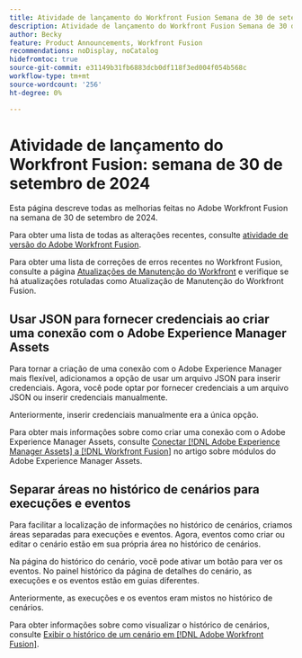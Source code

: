 ```yaml
---
title: Atividade de lançamento do Workfront Fusion Semana de 30 de setembro de 2024
description: Atividade de lançamento do Workfront Fusion Semana de 30 de setembro de 2024
author: Becky
feature: Product Announcements, Workfront Fusion
recommendations: noDisplay, noCatalog
hidefromtoc: true
source-git-commit: e31149b31fb6883dcb0df118f3ed004f054b568c
workflow-type: tm+mt
source-wordcount: '256'
ht-degree: 0%

---
```


# Atividade de lançamento do Workfront Fusion: semana de 30 de setembro de 2024

Esta página descreve todas as melhorias feitas no Adobe Workfront Fusion na semana de 30 de setembro de 2024.

Para obter uma lista de todas as alterações recentes, consulte [atividade de versão do Adobe Workfront Fusion](../../../product-announcements/product-releases/fusion-release-activity/fusion-release-activity.md).

Para obter uma lista de correções de erros recentes no Workfront Fusion, consulte a página [Atualizações de Manutenção do Workfront](https://experienceleague.adobe.com/docs/workfront-known-issues/releases/current-updates.html) e verifique se há atualizações rotuladas como Atualização de Manutenção do Workfront Fusion.

## Usar JSON para fornecer credenciais ao criar uma conexão com o Adobe Experience Manager Assets

Para tornar a criação de uma conexão com o Adobe Experience Manager mais flexível, adicionamos a opção de usar um arquivo JSON para inserir credenciais. Agora, você pode optar por fornecer credenciais a um arquivo JSON ou inserir credenciais manualmente.

Anteriormente, inserir credenciais manualmente era a única opção.

Para obter mais informações sobre como criar uma conexão com o Adobe Experience Manager Assets, consulte [Conectar [!DNL Adobe Experience Manager Assets] a [!DNL Workfront Fusion]](/help/quicksilver/workfront-fusion/apps-and-their-modules/aem-assets-modules.md#connect-adobe-experience-manager-assets-to-workfront-fusion) no artigo sobre módulos do Adobe Experience Manager Assets.

## Separar áreas no histórico de cenários para execuções e eventos

Para facilitar a localização de informações no histórico de cenários, criamos áreas separadas para execuções e eventos. Agora, eventos como criar ou editar o cenário estão em sua própria área no histórico de cenários.

Na página do histórico do cenário, você pode ativar um botão para ver os eventos. No painel histórico da página de detalhes do cenário, as execuções e os eventos estão em guias diferentes.

Anteriormente, as execuções e os eventos eram mistos no histórico de cenários.

Para obter informações sobre como visualizar o histórico de cenários, consulte [Exibir o histórico de um cenário em [!DNL Adobe Workfront Fusion]](/help/quicksilver/workfront-fusion/scenarios/view-scenario-execution-history.md).


